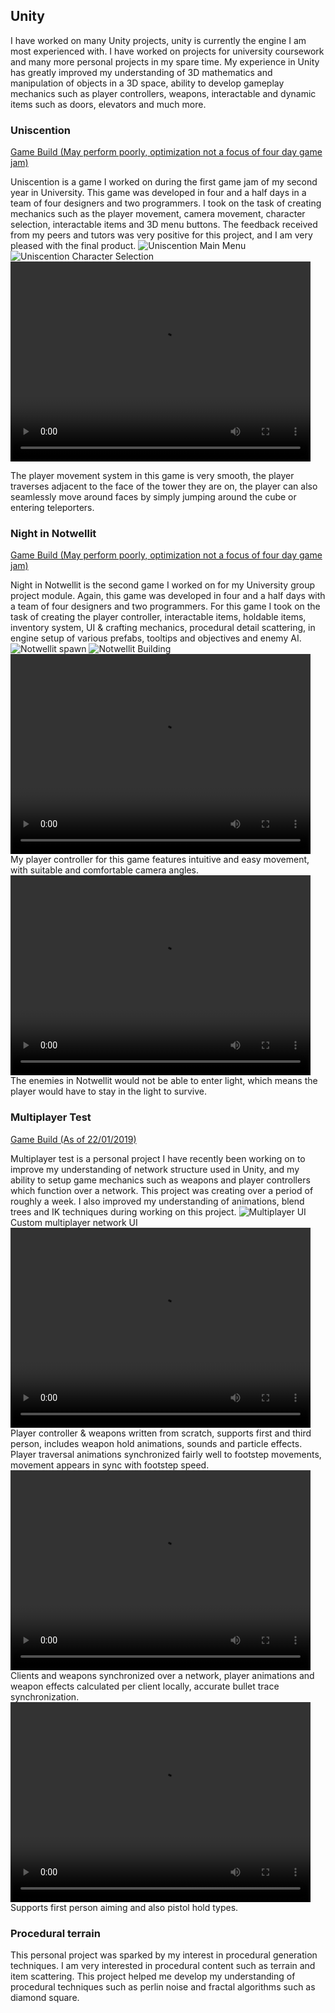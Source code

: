 ## Unity

I have worked on many Unity projects, unity is currently the engine I am most experienced with. I have worked on projects for university coursework and many more personal projects in my spare time. My experience in Unity has greatly improved my understanding of 3D mathematics and manipulation of objects in a 3D space, ability to develop gameplay mechanics such as player controllers, weapons, interactable and dynamic items such as doors, elevators and much more.

### Uniscention
[Game Build (May perform poorly, optimization not a focus of four day game jam)](https://github.com/dhog10/portfolio/blob/master/builds/Uniscention.zip)

Uniscention is a game I worked on during the first game jam of my second year in University. This game was developed in four and a half days in a team of four designers and two programmers. I took on the task of creating mechanics such as the player movement, camera movement, character selection, interactable items and 3D menu buttons. The feedback received from my peers and tutors was very positive for this project, and I am very pleased with the final product.
![Uniscention Main Menu](images/uniscention_menu.jpg)
![Uniscention Character Selection](images/uniscention_menu2.png)
<video width="480" height="320" controls="controls">
  <source src="images/uniscention_player.mp4" type="video/mp4">
</video>

The player movement system in this game is very smooth, the player traverses adjacent to the face of the tower they are on, the player can also seamlessly move around faces by simply jumping around the cube or entering teleporters.

### Night in Notwellit
[Game Build (May perform poorly, optimization not a focus of four day game jam)](https://github.com/dhog10/portfolio/blob/master/builds/NightInNotwellit.zip)

Night in Notwellit is the second game I worked on for my University group project module. Again, this game was developed in four and a half days with a team of four designers and two programmers. For this game I took on the task of creating the player controller, interactable items, holdable items, inventory system, UI & crafting mechanics, procedural detail scattering, in engine setup of various prefabs, tooltips and objectives and enemy AI.
![Notwellit spawn](images/notwellit1.jpg)
![Notwellit Building](images/notwellit2.jpg)
<video width="480" height="320" controls="controls">
  <source src="images/notwellit_player.mp4" type="video/mp4">
</video>
My player controller for this game features intuitive and easy movement, with suitable and comfortable camera angles.
<video width="480" height="320" controls="controls">
  <source src="images/notwellit_enemies.mp4" type="video/mp4">
</video>
The enemies in Notwellit would not be able to enter light, which means the player would have to stay in the light to survive.

### Multiplayer Test
[Game Build (As of 22/01/2019)](https://github.com/dhog10/portfolio/blob/master/builds/MultiplayerTest.zip)

Multiplayer test is a personal project I have recently been working on to improve my understanding of network structure used in Unity, and my ability to setup game mechanics such as weapons and player controllers which function over a network. This project was creating over a period of roughly a week. I also improved my understanding of animations, blend trees and IK techniques during working on this project.
![Multiplayer UI](images/mptest1.png)
Custom multiplayer network UI
<video width="480" height="320" controls="controls">
  <source src="images/mptest_shooting.mp4" type="video/mp4">
</video>
Player controller & weapons written from scratch, supports first and third person, includes weapon hold animations, sounds and particle effects. Player traversal animations synchronized fairly well to footstep movements, movement appears in sync with footstep speed.
<video width="480" height="320" controls="controls">
  <source src="images/mptest_client.mp4" type="video/mp4">
</video>
Clients and weapons synchronized over a network, player animations and weapon effects calculated per client locally, accurate bullet trace synchronization.
<video width="480" height="320" controls="controls">
  <source src="images/mptest_pistol.mp4" type="video/mp4">
</video>
Supports first person aiming and also pistol hold types.

### Procedural terrain
This personal project was sparked by my interest in procedural generation techniques. I am very interested in procedural content such as terrain and item scattering. This project helped me develop my understanding of procedural techniques such as perlin noise and fractal algorithms such as diamond square.

